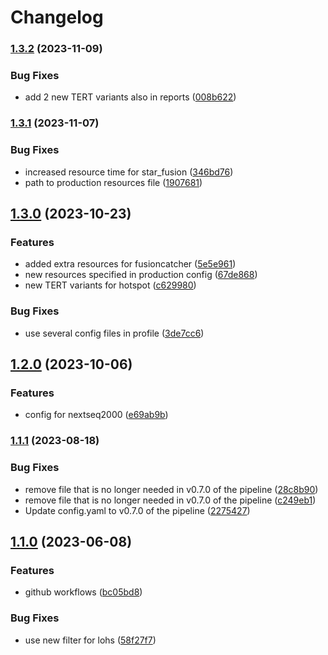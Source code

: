 # Changelog

### [1.3.2](https://www.github.com/clinical-genomics-uppsala/GMS560_config/compare/v1.3.1...v1.3.2) (2023-11-09)


### Bug Fixes

* add 2 new TERT variants also in reports ([008b622](https://www.github.com/clinical-genomics-uppsala/GMS560_config/commit/008b6222059e8f7ef2fc7b37c7e82617ca51efce))

### [1.3.1](https://www.github.com/clinical-genomics-uppsala/GMS560_config/compare/v1.3.0...v1.3.1) (2023-11-07)


### Bug Fixes

* increased resource time for star_fusion ([346bd76](https://www.github.com/clinical-genomics-uppsala/GMS560_config/commit/346bd76ccbf6b68af4c4d2857c089a7b6c34da81))
* path to production resources file ([1907681](https://www.github.com/clinical-genomics-uppsala/GMS560_config/commit/1907681ec5049b64c719c26aa7375755df4f8106))

## [1.3.0](https://www.github.com/clinical-genomics-uppsala/GMS560_config/compare/v1.2.0...v1.3.0) (2023-10-23)


### Features

* added extra resources for fusioncatcher ([5e5e961](https://www.github.com/clinical-genomics-uppsala/GMS560_config/commit/5e5e961f48848e4e15a013fc8f846ed2d38b8ecb))
* new resources specified in production config ([67de868](https://www.github.com/clinical-genomics-uppsala/GMS560_config/commit/67de8682247688e62ce089e2b5713db49b8a266d))
* new TERT variants for hotspot ([c629980](https://www.github.com/clinical-genomics-uppsala/GMS560_config/commit/c629980817d4cb5c606f0b22d494d95aea9d2201))


### Bug Fixes

* use several config files in profile ([3de7cc6](https://www.github.com/clinical-genomics-uppsala/GMS560_config/commit/3de7cc6809af01c5049a1fad20c50b07e9b8d38e))

## [1.2.0](https://www.github.com/clinical-genomics-uppsala/GMS560_config/compare/v1.1.1...v1.2.0) (2023-10-06)


### Features

* config for nextseq2000 ([e69ab9b](https://www.github.com/clinical-genomics-uppsala/GMS560_config/commit/e69ab9b82cd522113964cc1c858571ca8e1115ce))

### [1.1.1](https://www.github.com/clinical-genomics-uppsala/GMS560_config/compare/v1.1.0...v1.1.1) (2023-08-18)


### Bug Fixes

* remove file that is no longer needed in v0.7.0 of the pipeline ([28c8b90](https://www.github.com/clinical-genomics-uppsala/GMS560_config/commit/28c8b907b7ddf15099d2fc04998bc6eeb9d2c03b))
* remove file that is no longer needed in v0.7.0 of the pipeline ([c249eb1](https://www.github.com/clinical-genomics-uppsala/GMS560_config/commit/c249eb1892c6762ab8cea258c3697c549b846c30))
* Update config.yaml to v0.7.0 of the pipeline ([2275427](https://www.github.com/clinical-genomics-uppsala/GMS560_config/commit/227542726839db06c655b89b0636dc78cc5845a1))

## [1.1.0](https://www.github.com/clinical-genomics-uppsala/GMS560_config/compare/v1.0.0...v1.1.0) (2023-06-08)


### Features

* github workflows ([bc05bd8](https://www.github.com/clinical-genomics-uppsala/GMS560_config/commit/bc05bd87a9b608e56fc59ec8a9b547369a992747))


### Bug Fixes

* use new filter for lohs ([58f27f7](https://www.github.com/clinical-genomics-uppsala/GMS560_config/commit/58f27f74ff7aea596b16907a625480df9bbbf477))
